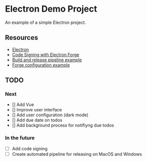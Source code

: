 # Electron Demo Project

An example of a simple Electron project.

## Resources

- [Electron](https://www.electronjs.org/docs/latest/)
- [Code Signing with Electron Forge](https://www.electronforge.io/guides/code-signing)
- [Build and release pipeline example](https://github.com/electron/fiddle/blob/main/.circleci/config.yml)
- [Forge configuration example](https://github.com/electron/fiddle/blob/main/forge.config.ts)

## TODO

### Next

- [] Add Vue
- [] Improve user interface
- [] Add user configuration (dark mode)
- [] Add due date on todos
- [] Add background process for notifiyng due todos

### In the future

- [ ] Add code signing
- [ ] Create automated pipeline for releasing on MacOS and Windows
